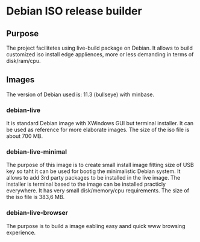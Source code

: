 # Debian ISO release builder

## Purpose

The project facilitetes using live-build package on Debian. It allows
to build customized iso install edge appliences, more or less demanding
in terms of disk/ram/cpu.

## Images

The version of Debian used is: 11.3 (bullseye) with minbase.

### debian-live

It is standard Debian image with XWindows GUI but terminal installer.
It can be used as reference for more elaborate images. The size
of the iso file is about 700 MB.

### debian-live-minimal

The purpose of this image is to create small install image fitting size of
USB key so taht it can be used for bootig the minimalistic Debian system.
It allows to add 3rd party packages to be installed in the live image.
The installer is terminal based to the image can be installed practicly
everywhere. It has very small disk/memory/cpu requirements. The size
of the iso file is 383,6 MB.

### debian-live-browser

The purpose is to build a image eabling easy aand quick www browsing
experience.
